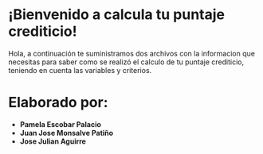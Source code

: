 # ¡Bienvenido a calcula tu puntaje crediticio!

Hola, a continuación te suministramos dos archivos con la informacion que necesitas para saber como se realizó el calculo de tu puntaje crediticio, teniendo en cuenta las variables y criterios.

# Elaborado por:
- **Pamela Escobar Palacio**
- **Juan Jose Monsalve Patiño**
- **Jose Julian Aguirre**
